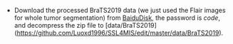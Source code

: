 - Download the processed BraTS2019 data (we just used the Flair images for whole tumor segmentation)
  from [BaiduDisk](https://pan.baidu.com/s/1CrMNP8hUExGuQNrHPuGb7w), the password is *code*, 
  and decompress the zip file to [data/BraTS2019]
  (https://github.com/Luoxd1996/SSL4MIS/edit/master/data/BraTS2019). 
